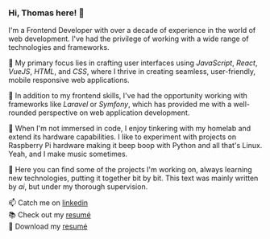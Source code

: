 ### Hi, Thomas here! 👋

I'm a Frontend Developer with over a decade of experience in the world of web development.
I've had the privilege of working with a wide range of technologies and frameworks.

🚀 My primary focus lies in crafting user interfaces using _JavaScript_, _React_, _VueJS_, _HTML_, and _CSS_, where I thrive in creating seamless, user-friendly, mobile responsive web applications.

👯 In addition to my frontend skills, I've had the opportunity working with frameworks like _Laravel_ or _Symfony_, which has provided me with a well-rounded perspective on web application development.

🔭 When I'm not immersed in code, I enjoy tinkering with my homelab and extend its hardware capabilities. I like to experiment with projects on Raspberry Pi hardware making it beep boop with Python and all that's Linux. Yeah, and I make music sometimes.

🌟 Here you can find some of the projects I'm working on, always learning new technologies, putting it together bit by bit. This text was mainly written by _ai_, but under my thorough supervision. 

📫 Catch me on [linkedin](https://www.linkedin.com/in/thomasbertok/)\
📚 Check out my [resumé](https://thomasbertok.github.io/thomasbertok/)\
💼 Download my [resumé](https://thomasbertok.github.io/thomasbertok/Thomas-Bertok-Resume.pdf)
